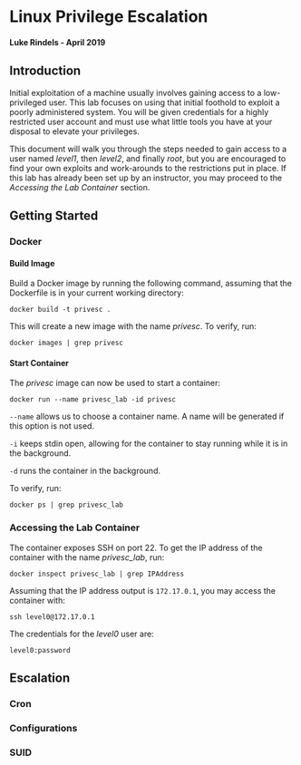 # Linux Privilege Escalation
#### Luke Rindels - April 2019

## Introduction
Initial exploitation of a machine usually involves gaining access to a
low-privileged user. This lab focuses on using that initial foothold to exploit
a poorly administered system. You will be given credentials for a highly 
restricted user account and must use what little tools you have at your
disposal to elevate your privileges.

This document will walk you through the steps needed to gain access to a user
named *level1*, then *level2*, and finally *root*, but you are encouraged to 
find your own exploits and work-arounds to the restrictions put in place. If 
this lab has already been set up by an instructor, you may proceed to the
*Accessing the Lab Container* section.

## Getting Started

###  Docker

#### Build Image
Build a Docker image by running the following command, assuming that
the Dockerfile is in your current working directory:
```
docker build -t privesc .
``` 
This will create a new image with the name *privesc*. To verify, run: 
```
docker images | grep privesc
``` 

#### Start Container
The *privesc* image can now be used to start a container:
```
docker run --name privesc_lab -id privesc
``` 
`--name` allows us to choose a container name. A name will be generated if this
option is not used.

`-i` keeps stdin open, allowing for the container to stay running while it is 
in the background.

`-d` runs the container in the background.

To verify, run:
```
docker ps | grep privesc_lab
```

### Accessing the Lab Container
The container exposes SSH on port 22. To get the IP address of the container 
with the name *privesc_lab*, run:
```
docker inspect privesc_lab | grep IPAddress
```
Assuming that the IP address output is `172.17.0.1`, you may access the 
container with:
```
ssh level0@172.17.0.1
```
The credentials for the *level0* user are:
```
level0:password
```

## Escalation

### Cron

### Configurations

### SUID
